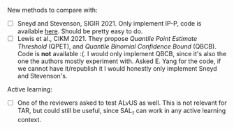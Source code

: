 New methods to compare with:  
  - [ ] Sneyd and Stevenson, SIGIR 2021. Only implement IP-P, code is available [here](https://github.com/alisonsneyd/stopping_criteria_counting_processes/blob/main/run_stopping_point_experiments.ipynb). Should be pretty easy to do.
  - [ ] Lewis et al., CIKM 2021. They propose _Quantile Point Estimate Threshold_ (QPET), and _Quantile Binomial Confidence 
  Bound_ (QBCB). Code is **not** available :(. I would only implement QBCB, since it's also the one the authors mostly experiment with. Asked E. Yang for the code, if we cannot have it/republish it I would honestly only implement Sneyd and Stevenson's.

Active learning:
  - [ ] One of the reviewers asked to test ALvUS as well. This is not relevant for TAR, but could still be useful, since $\mathrm{SAL}_{\tau}$ can work in any active learning context.
